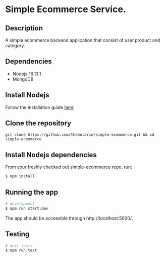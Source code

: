 # Simple Ecommerce Service.

## Description

A simple ecommerce backend application that consist of user,product and category.

## Dependencies

- Nodejs 16.13.1
- MongoDB

## Install Nodejs
Follow the installation guide [here](https://nodejs.org/en/download/)

## Clone the repository

```
git clone https://github.com/thebolarin/simple-ecommerce.git && cd simple-ecommerce
```

## Install Nodejs dependencies

From your freshly checked out simple-ecommerce repo, run:

```bash
$ npm install
```

## Running the app

```bash
# development
$ npm run start:dev

```

The app should be accessible through http://localhost:5000/.
## Testing

```bash
# unit tests
$ npm run test

```
